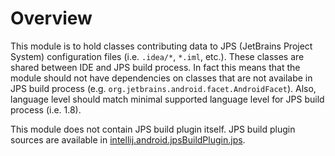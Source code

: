 # Overview

This module is to hold classes contributing data to JPS (JetBrains Project System) configuration 
files (i.e. `.idea/*`, `*.iml`, etc.). These classes are shared between IDE and JPS build process.
In fact this means that the module should not have dependencies on classes that are not availabe
in JPS build process (e.g. `org.jetbrains.android.facet.AndroidFacet`). Also, language level 
should match minimal supported language level for JPS build process (i.e. 1.8). 

This module does not contain JPS build plugin itself. JPS build plugin sources are available in 
[intellij.android.jpsBuildPlugin.jps](../jps-build-plugin/jps).
